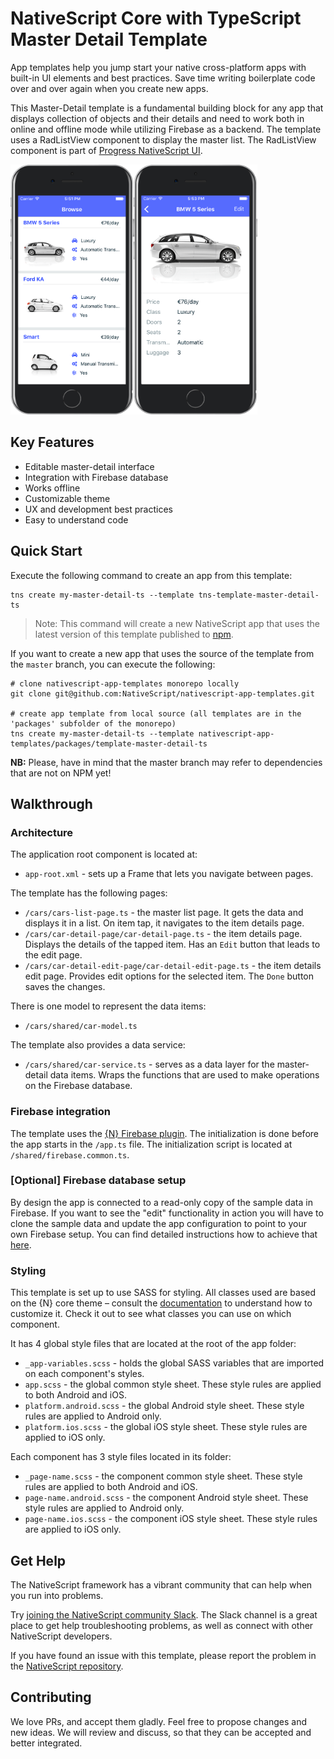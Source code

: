 # NativeScript Core with TypeScript Master Detail Template
App templates help you jump start your native cross-platform apps with built-in UI elements and best practices. Save time writing boilerplate code over and over again when you create new apps.

This Master-Detail template is a fundamental building block for any app that displays collection of objects and their details and need to work both in online and offline mode while utilizing Firebase as a backend. The template uses a RadListView component to display the master list. The RadListView component is part of [Progress NativeScript UI](https://github.com/telerik/nativescript-ui-feedback).

<img src="/packages/template-master-detail-ts/tools/assets/phone-masterDetail-ios.png" height="400" /><img src="/packages/template-master-detail-ts/tools/assets/phone-masterDetail-detail-ios.png" height="400" />

## Key Features
- Editable master-detail interface
- Integration with Firebase database
- Works offline
- Customizable theme
- UX and development best practices
- Easy to understand code

## Quick Start
Execute the following command to create an app from this template:

```
tns create my-master-detail-ts --template tns-template-master-detail-ts
```

> Note: This command will create a new NativeScript app that uses the latest version of this template published to [npm](https://www.npmjs.com/package/tns-template-drawer-navigation-ng).

If you want to create a new app that uses the source of the template from the `master` branch, you can execute the following:

```
# clone nativescript-app-templates monorepo locally
git clone git@github.com:NativeScript/nativescript-app-templates.git

# create app template from local source (all templates are in the 'packages' subfolder of the monorepo)
tns create my-master-detail-ts --template nativescript-app-templates/packages/template-master-detail-ts
```

**NB:** Please, have in mind that the master branch may refer to dependencies that are not on NPM yet!

## Walkthrough

### Architecture
The application root component is located at:
- `app-root.xml` - sets up a Frame that lets you navigate between pages.

The template has the following pages:
- `/cars/cars-list-page.ts` - the master list page. It gets the data and displays it in a list. On item tap, it navigates to the item details page.
- `/cars/car-detail-page/car-detail-page.ts` - the item details page. Displays the details of the tapped item. Has an `Edit` button that leads to the edit page.
- `/cars/car-detail-edit-page/car-detail-edit-page.ts` - the item details edit page. Provides edit options for the selected item. The `Done` button saves the changes.

There is one model to represent the data items:
- `/cars/shared/car-model.ts`

The template also provides a data service:
- `/cars/shared/car-service.ts` - serves as a data layer for the master-detail data items. Wraps the functions that are used to make operations on the Firebase database.

### Firebase integration
The template uses the [{N} Firebase plugin](https://github.com/EddyVerbruggen/nativescript-plugin-firebase). The initialization is done before the app starts in the `/app.ts` file. The initialization script is located at `/shared/firebase.common.ts`.

### [Optional] Firebase database setup
By design the app is connected to a read-only copy of the sample data in Firebase. If you want to see the "edit" functionality in action you will have to clone the sample data and update the app configuration to point to your own Firebase setup. You can find detailed instructions how to achieve that [here](https://github.com/NativeScript/nativescript-app-templates/blob/master/packages/template-master-detail-ts/tools/firebase/firebase-database-setup.md).

### Styling
This template is set up to use SASS for styling. All classes used are based on the {N} core theme – consult the [documentation](https://docs.nativescript.org/angular/ui/theme.html#theme) to understand how to customize it. Check it out to see what classes you can use on which component.

It has 4 global style files that are located at the root of the app folder:
- `_app-variables.scss` - holds the global SASS variables that are imported on each component's styles.
- `app.scss` - the global common style sheet. These style rules are applied to both Android and iOS.
- `platform.android.scss` - the global Android style sheet. These style rules are applied to Android only.
- `platform.ios.scss` - the global iOS style sheet. These style rules are applied to iOS only.

Each component has 3 style files located in its folder:
- `_page-name.scss` - the component common style sheet. These style rules are applied to both Android and iOS.
- `page-name.android.scss` - the component Android style sheet. These style rules are applied to Android only.
- `page-name.ios.scss` - the component iOS style sheet. These style rules are applied to iOS only.

## Get Help
The NativeScript framework has a vibrant community that can help when you run into problems.

Try [joining the NativeScript community Slack](http://developer.telerik.com/wp-login.php?action=slack-invitation). The Slack channel is a great place to get help troubleshooting problems, as well as connect with other NativeScript developers.

If you have found an issue with this template, please report the problem in the [NativeScript repository](https://github.com/NativeScript/NativeScript/issues).

## Contributing

We love PRs, and accept them gladly. Feel free to propose changes and new ideas. We will review and discuss, so that they can be accepted and better integrated.
